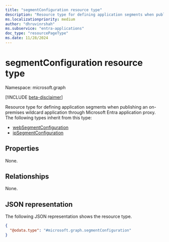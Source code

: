 ```yaml
---
title: "segmentConfiguration resource type"
description: "Resource type for defining application segments when publishing an on-premises wildcard application through Microsoft Entra application proxy."
ms.localizationpriority: medium
author: "dhruvinrshah"
ms.subservice: "entra-applications"
doc_type: "resourcePageType"
ms.date: 11/28/2024
---
```


# segmentConfiguration resource type

Namespace: microsoft.graph

[!INCLUDE [beta-disclaimer](../../includes/beta-disclaimer.md)]

Resource type for defining application segments when publishing an on-premises wildcard application through Microsoft Entra application proxy. The following types inherit from this type:
+ [webSegmentConfiguration](websegmentconfiguration.md)
+ [ipSegmentConfiguration](ipsegmentconfiguration.md)

## Properties

None.

## Relationships

None.

## JSON representation

The following JSON representation shows the resource type.
<!-- {
  "blockType": "resource",
  "@odata.type": "microsoft.graph.segmentConfiguration",
  "abstract": true
}
-->
``` json
{
  "@odata.type": "#microsoft.graph.segmentConfiguration"
}
```
